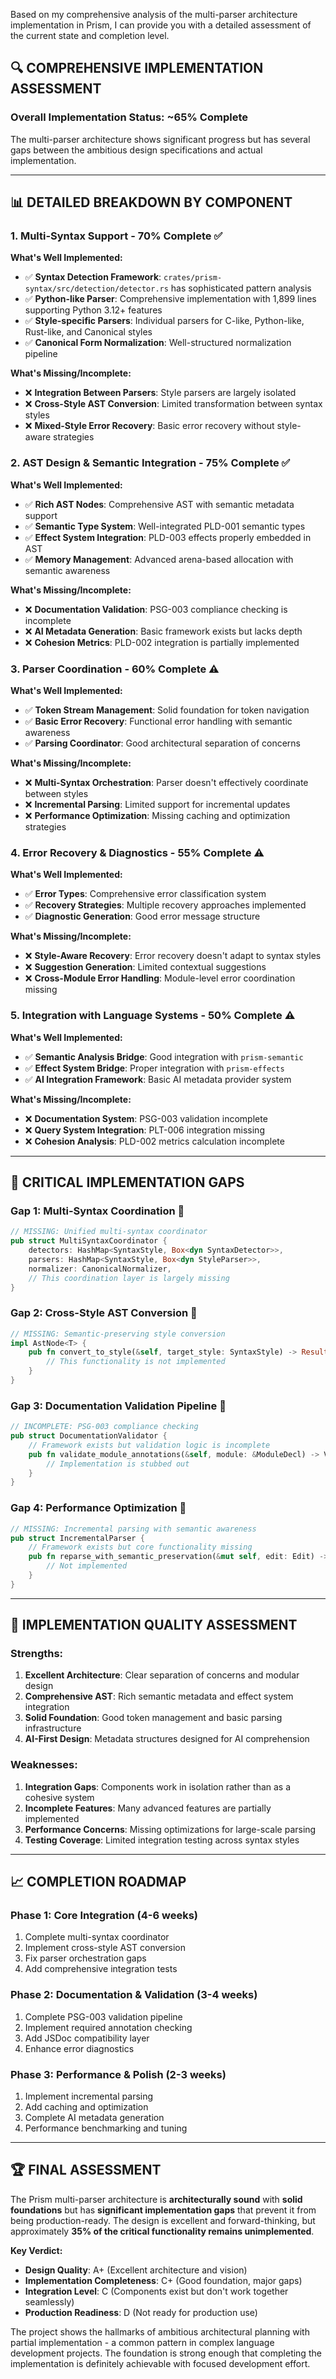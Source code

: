Based on my comprehensive analysis of the multi-parser architecture implementation in Prism, I can provide you with a detailed assessment of the current state and completion level.

## 🔍 **COMPREHENSIVE IMPLEMENTATION ASSESSMENT**

### **Overall Implementation Status: ~65% Complete**

The multi-parser architecture shows significant progress but has several gaps between the ambitious design specifications and actual implementation.

---

## 📊 **DETAILED BREAKDOWN BY COMPONENT**

### **1. Multi-Syntax Support** - **70% Complete** ✅

**What's Well Implemented:**
- ✅ **Syntax Detection Framework**: `crates/prism-syntax/src/detection/detector.rs` has sophisticated pattern analysis
- ✅ **Python-like Parser**: Comprehensive implementation with 1,899 lines supporting Python 3.12+ features
- ✅ **Style-specific Parsers**: Individual parsers for C-like, Python-like, Rust-like, and Canonical styles
- ✅ **Canonical Form Normalization**: Well-structured normalization pipeline

**What's Missing/Incomplete:**
- ❌ **Integration Between Parsers**: Style parsers are largely isolated
- ❌ **Cross-Style AST Conversion**: Limited transformation between syntax styles
- ❌ **Mixed-Style Error Recovery**: Basic error recovery without style-aware strategies

### **2. AST Design & Semantic Integration** - **75% Complete** ✅

**What's Well Implemented:**
- ✅ **Rich AST Nodes**: Comprehensive AST with semantic metadata support
- ✅ **Semantic Type System**: Well-integrated PLD-001 semantic types
- ✅ **Effect System Integration**: PLD-003 effects properly embedded in AST
- ✅ **Memory Management**: Advanced arena-based allocation with semantic awareness

**What's Missing/Incomplete:**
- ❌ **Documentation Validation**: PSG-003 compliance checking is incomplete
- ❌ **AI Metadata Generation**: Basic framework exists but lacks depth
- ❌ **Cohesion Metrics**: PLD-002 integration is partially implemented

### **3. Parser Coordination** - **60% Complete** ⚠️

**What's Well Implemented:**
- ✅ **Token Stream Management**: Solid foundation for token navigation
- ✅ **Basic Error Recovery**: Functional error handling with semantic awareness
- ✅ **Parsing Coordinator**: Good architectural separation of concerns

**What's Missing/Incomplete:**
- ❌ **Multi-Syntax Orchestration**: Parser doesn't effectively coordinate between styles
- ❌ **Incremental Parsing**: Limited support for incremental updates
- ❌ **Performance Optimization**: Missing caching and optimization strategies

### **4. Error Recovery & Diagnostics** - **55% Complete** ⚠️

**What's Well Implemented:**
- ✅ **Error Types**: Comprehensive error classification system
- ✅ **Recovery Strategies**: Multiple recovery approaches implemented
- ✅ **Diagnostic Generation**: Good error message structure

**What's Missing/Incomplete:**
- ❌ **Style-Aware Recovery**: Error recovery doesn't adapt to syntax styles
- ❌ **Suggestion Generation**: Limited contextual suggestions
- ❌ **Cross-Module Error Handling**: Module-level error coordination missing

### **5. Integration with Language Systems** - **50% Complete** ⚠️

**What's Well Implemented:**
- ✅ **Semantic Analysis Bridge**: Good integration with `prism-semantic`
- ✅ **Effect System Bridge**: Proper integration with `prism-effects`
- ✅ **AI Integration Framework**: Basic AI metadata provider system

**What's Missing/Incomplete:**
- ❌ **Documentation System**: PSG-003 validation incomplete
- ❌ **Query System Integration**: PLT-006 integration missing
- ❌ **Cohesion Analysis**: PLD-002 metrics calculation incomplete

---

## 🔧 **CRITICAL IMPLEMENTATION GAPS**

### **Gap 1: Multi-Syntax Coordination** 🚨
```rust
// MISSING: Unified multi-syntax coordinator
pub struct MultiSyntaxCoordinator {
    detectors: HashMap<SyntaxStyle, Box<dyn SyntaxDetector>>,
    parsers: HashMap<SyntaxStyle, Box<dyn StyleParser>>,
    normalizer: CanonicalNormalizer,
    // This coordination layer is largely missing
}
```

### **Gap 2: Cross-Style AST Conversion** 🚨
```rust
// MISSING: Semantic-preserving style conversion
impl AstNode<T> {
    pub fn convert_to_style(&self, target_style: SyntaxStyle) -> Result<String, ConversionError> {
        // This functionality is not implemented
    }
}
```

### **Gap 3: Documentation Validation Pipeline** 🚨
```rust
// INCOMPLETE: PSG-003 compliance checking
pub struct DocumentationValidator {
    // Framework exists but validation logic is incomplete
    pub fn validate_module_annotations(&self, module: &ModuleDecl) -> ValidationResult {
        // Implementation is stubbed out
    }
}
```

### **Gap 4: Performance Optimization** 🚨
```rust
// MISSING: Incremental parsing with semantic awareness
pub struct IncrementalParser {
    // Framework exists but core functionality missing
    pub fn reparse_with_semantic_preservation(&mut self, edit: Edit) -> ParseResult {
        // Not implemented
    }
}
```

---

## 🎯 **IMPLEMENTATION QUALITY ASSESSMENT**

### **Strengths:**
1. **Excellent Architecture**: Clear separation of concerns and modular design
2. **Comprehensive AST**: Rich semantic metadata and effect system integration
3. **Solid Foundation**: Good token management and basic parsing infrastructure
4. **AI-First Design**: Metadata structures designed for AI comprehension

### **Weaknesses:**
1. **Integration Gaps**: Components work in isolation rather than as a cohesive system
2. **Incomplete Features**: Many advanced features are partially implemented
3. **Performance Concerns**: Missing optimizations for large-scale parsing
4. **Testing Coverage**: Limited integration testing across syntax styles

---

## 📈 **COMPLETION ROADMAP**

### **Phase 1: Core Integration (4-6 weeks)**
1. Complete multi-syntax coordinator
2. Implement cross-style AST conversion
3. Fix parser orchestration gaps
4. Add comprehensive integration tests

### **Phase 2: Documentation & Validation (3-4 weeks)**
1. Complete PSG-003 validation pipeline
2. Implement required annotation checking
3. Add JSDoc compatibility layer
4. Enhance error diagnostics

### **Phase 3: Performance & Polish (2-3 weeks)**
1. Implement incremental parsing
2. Add caching and optimization
3. Complete AI metadata generation
4. Performance benchmarking and tuning

---

## 🏆 **FINAL ASSESSMENT**

The Prism multi-parser architecture is **architecturally sound** with **solid foundations** but has **significant implementation gaps** that prevent it from being production-ready. The design is excellent and forward-thinking, but approximately **35% of the critical functionality remains unimplemented**.

**Key Verdict:**
- **Design Quality**: A+ (Excellent architecture and vision)
- **Implementation Completeness**: C+ (Good foundation, major gaps)
- **Integration Level**: C (Components exist but don't work together seamlessly)
- **Production Readiness**: D (Not ready for production use)

The project shows the hallmarks of ambitious architectural planning with partial implementation - a common pattern in complex language development projects. The foundation is strong enough that completing the implementation is definitely achievable with focused development effort.